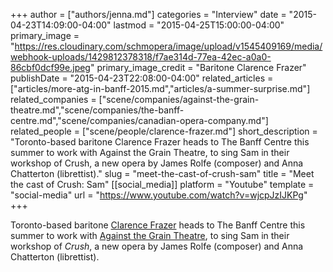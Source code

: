 +++
author = ["authors/jenna.md"]
categories = "Interview"
date = "2015-04-23T14:09:00-04:00"
lastmod = "2015-04-25T15:00:00-04:00"
primary_image = "https://res.cloudinary.com/schmopera/image/upload/v1545409169/media/webhook-uploads/1429812378318/f7ae314d-77ea-42ec-a0a0-86cbf0dcf99e.jpeg"
primary_image_credit = "Baritone Clarence Frazer"
publishDate = "2015-04-23T22:08:00-04:00"
related_articles = ["articles/more-atg-in-banff-2015.md","articles/a-summer-surprise.md"]
related_companies = ["scene/companies/against-the-grain-theatre.md","scene/companies/the-banff-centre.md","scene/companies/canadian-opera-company.md"]
related_people = ["scene/people/clarence-frazer.md"]
short_description = "Toronto-based baritone Clarence Frazer heads to The Banff Centre this summer to work with Against the Grain Theatre, to sing Sam in their workshop of Crush, a new opera by James Rolfe (composer) and Anna Chatterton (librettist)."
slug = "meet-the-cast-of-crush-sam"
title = "Meet the cast of Crush: Sam"
[[social_media]]
platform = "Youtube"
template = "social-media"
url = "https://www.youtube.com/watch?v=wjcpJzIJKPg"
+++

Toronto-based baritone [Clarence Frazer](https://twitter.com/clarencefrazer) heads to The Banff Centre this summer to work with [Against the Grain Theatre](http://againstthegraintheatre.com/), to sing Sam in their workshop of *Crush*, a new opera by James Rolfe (composer) and Anna Chatterton (librettist).
